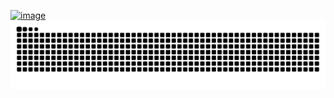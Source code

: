<a href="https://discord.com/users/696554549418262548">![image](https://user-images.githubusercontent.com/66224939/194732025-f93521b8-9af7-45c3-ae6a-04b3900d7fb7.png)</a>
<picture>
  <source media="(prefers-color-scheme: dark)" srcset="https://raw.githubusercontent.com/HarryAllen1/HarryAllen1/output/github-contribution-grid-snake-dark.svg">
  <source media="(prefers-color-scheme: light)" srcset="https://raw.githubusercontent.com/HarryAllen1/HarryAllen1/output/github-contribution-grid-snake.svg">
  <img alt="github contribution grid snake animation" src="https://raw.githubusercontent.com/HarryAllen1/HarryAllen1/output/github-contribution-grid-snake.svg">
</picture>
